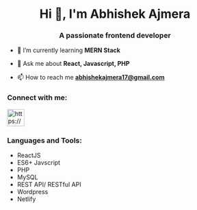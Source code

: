 <h1 align="center">Hi 👋, I'm Abhishek Ajmera</h1>
<h3 align="center">A passionate frontend developer</h3>

- 🌱 I’m currently learning **MERN Stack**

- 💬 Ask me about **React, Javascript, PHP**

- 📫 How to reach me **abhishekajmera17@gmail.com**

<h3 align="left">Connect with me:</h3>
<p align="left">
<a href="https://www.linkedin.com/in/abhishek-ajmera-aa313b156" target="blank"><img src="https://www.vectorlogo.zone/logos/linkedin/linkedin-icon.svg" alt="https://www.linkedin.com/in/abhishek-ajmera-aa313b156" width="40" height="40"></img></svg>
 </a>
 </p>

<h3 align="left">Languages and Tools:</h3>
    <p align="left">
       <ul flex="left">
        <li>ReactJS</li>
        <li>ES6+ Javscript</li>
        <li>PHP</li>
        <li>MySQL</li>
        <li>REST API/ RESTful API</li>
        <li>Wordpress</li>
        <li>Netlify</li>
</ul>
    </p>
